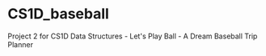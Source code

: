 # CS1D_baseball
Project 2 for CS1D Data Structures - Let's Play Ball - A Dream Baseball Trip Planner
